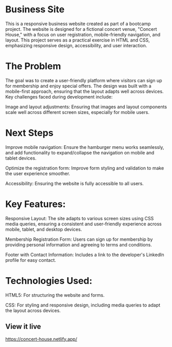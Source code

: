 # Business Site
This is a responsive business website created as part of a bootcamp project. The website is designed for a fictional concert venue, "Concert House," with a focus on user registration, mobile-friendly navigation, and layout.
This project serves as a practical exercise in HTML and CSS, emphasizing responsive design, accessibility, and user interaction.

# The Problem
The goal was to create a user-friendly platform where visitors can sign up for membership and enjoy special offers. The design was built with a mobile-first approach, ensuring that the layout adapts well across devices. Key challenges faced during development include:

Image and layout adjustments: Ensuring that images and layout components scale well across different screen sizes, especially for mobile users.

# Next Steps
Improve mobile navigation: Ensure the hamburger menu works seamlessly, and add functionality to expand/collapse the navigation on mobile and tablet devices.

Optimize the registration form: Improve form styling and validation to make the user experience smoother.

Accessibility: Ensuring the website is fully accessible to all users.

# Key Features:
Responsive Layout: The site adapts to various screen sizes using CSS media queries, ensuring a consistent and user-friendly experience across mobile, tablet, and desktop devices.

Membership Registration Form: Users can sign up for membership by providing personal information and agreeing to terms and conditions.

Footer with Contact Information: Includes a link to the developer's LinkedIn profile for easy contact.

# Technologies Used:
HTML5: For structuring the website and forms.

CSS: For styling and responsive design, including media queries to adapt the layout across devices.

## View it live
https://concert-house.netlify.app/

